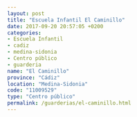 ```yaml
---
layout: post
title: "Escuela Infantil El Caminillo"
date: 2017-09-20 20:57:05 +0200
categories:
- Escuela Infantil
- cadiz
- medina-sidonia
- Centro público
- guarderia
name: "El Caminillo"
province: "Cádiz"
location: "Medina-Sidonia"
code: "11009529"
type: "Centro público"
permalink: /guarderias/el-caminillo.html
---
```

